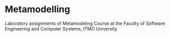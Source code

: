 # Metamodelling
Laboratory assignments of Metamodeling Сourse at the Faculty of Software Engineering and Computer Systems, ITMO University
